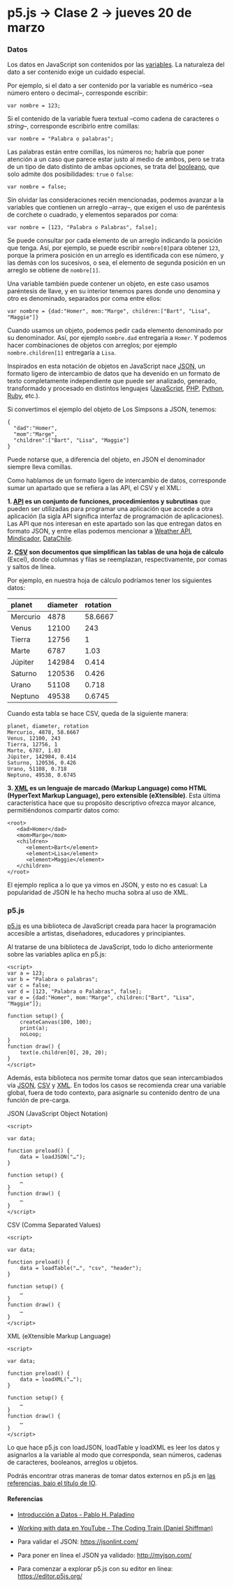 # p5.js → Clase 2 → jueves 20 de marzo

### Datos

Los datos en JavaScript son contenidos por las [variables](https://es.wikipedia.org/wiki/Variable_(programaci%C3%B3n)). La naturaleza del dato a ser contenido exige un cuidado especial.

Por ejemplo, si el dato a ser contenido por la variable es numérico –sea número entero o decimal–, corresponde escribir:

```var nombre = 123;```

Si el contenido de la variable fuera textual –como cadena de caracteres o *string*–, corresponde escribirlo entre comillas:

```var nombre = "Palabra o palabras";```

Las palabras están entre comillas, los números no; habría que poner atención a un caso que parece estar justo al medio de ambos, pero se trata de un tipo de dato distinto de ambas opciones, se trata del [booleano](https://es.wikipedia.org/wiki/Tipo_de_dato_l%C3%B3gico), que solo admite dos posibilidades: `true` o `false`: 

```var nombre = false;```

Sin olvidar las consideraciones recién mencionadas, podemos avanzar a la variables que contienen un arreglo –array–, que exigen el uso de paréntesis de corchete o cuadrado, y elementos separados por coma: 

```var nombre = [123, "Palabra o Palabras", false];```

Se puede consultar por cada elemento de un arreglo indicando la posición que tenga. Así, por ejemplo, se puede escribir `nombre[0]`para obtener `123`, porque la primera posición en un arreglo es identificada con ese número, y las demás con los sucesivos, o sea, el elemento de segunda posición en un arreglo se obtiene de `nombre[1]`.

Una variable también puede contener un objeto, en este caso usamos paréntesis de llave, y en su interior tenemos pares donde uno denomina y otro es denominado, separados por coma entre ellos:

```var nombre = {dad:"Homer", mom:"Marge", children:["Bart", "Lisa", "Maggie"]}```

Cuando usamos un objeto, podemos pedir cada elemento denominado por su denominador. Así, por ejemplo `nombre.dad` entregaría a `Homer`. Y podemos hacer combinaciones de objetos con arreglos; por ejemplo `nombre.children[1]` entregaría a `Lisa`.

Inspirados en esta notación de objetos en JavaScript nace [JSON](http://json.org/json-es.html), un formato ligero de intercambio de datos que ha devenido en un formato de texto completamente independiente que puede ser analizado, generado, transformado y procesado en distintos lenguajes ([JavaScript](https://developer.mozilla.org/es/docs/Learn/JavaScript/Objects/JSON), [PHP](http://php.net/manual/es/book.json.php), [Python](https://docs.python.org/2/library/json.html), [Ruby](http://ruby-doc.org/stdlib-2.0.0/libdoc/json/rdoc/JSON.html), etc.).

Si convertimos el ejemplo del objeto de Los Simpsons a JSON, tenemos:

```
{
  "dad":"Homer", 
  "mom":"Marge", 
  "children":["Bart", "Lisa", "Maggie"]
}
```

Puede notarse que, a diferencia del objeto, en JSON el denominador siempre lleva comillas.

Como hablamos de un formato ligero de intercambio de datos, corresponde sumar un apartado que se refiera a las API, el CSV y el XML:

**1. [API](https://es.wikipedia.org/wiki/Interfaz_de_programaci%C3%B3n_de_aplicaciones) es un conjunto de funciones, procedimientos y subrutinas** que pueden ser utilizadas para programar una aplicación que accede a otra aplicación (la sigla API significa interfaz de programación de aplicaciones). Las API que nos interesan en este apartado son las que entregan datos en formato JSON, y entre ellas podemos mencionar a [Weather API](https://openweathermap.org/api), [Mindicador](https://mindicador.cl/), [DataChile](https://es.datachile.io/about/api).

**2. [CSV](https://es.wikipedia.org/wiki/Valores_separados_por_comas) son documentos que simplifican las tablas de una hoja de cálculo** (Excel), donde columnas y filas se reemplazan, respectivamente, por comas y saltos de línea.

Por ejemplo, en nuestra hoja de cálculo podríamos tener los siguientes datos:  


| planet        | diameter      | rotation  |
|:------------- |:------------- |:--------- |
| Mercurio      | 4878          | 58.6667   |
| Venus         | 12100         | 243       |
| Tierra        | 12756         | 1         |
| Marte         | 6787          | 1.03      |
| Júpiter       | 142984        | 0.414     |
| Saturno       | 120536        | 0.426     |
| Urano         | 51108         | 0.718     |
| Neptuno       | 49538         | 0.6745    |

Cuando esta tabla se hace CSV, queda de la siguiente manera:   

```
planet, diameter, rotation
Mercurio, 4878, 58.6667
Venus, 12100, 243
Tierra, 12756, 1
Marte, 6787, 1.03
Júpiter, 142984, 0.414
Saturno, 120536, 0.426
Urano, 51108, 0.718
Neptuno, 49538, 0.6745
```

**3. [XML](https://es.wikipedia.org/wiki/Extensible_Markup_Language) es un lenguaje de marcado (Markup Language) como HTML (HyperText Markup Language), pero extensible (eXtensible)**. Esta última característica hace que su propósito descriptivo ofrezca mayor alcance, permitiéndonos compartir datos como:

```
<root>
   <dad>Homer</dad>
   <mom>Marge</mom>
   <children>
      <element>Bart</element>
      <element>Lisa</element>
      <element>Maggie</element>
   </children>
</root>

```

El ejemplo replica a lo que ya vimos en JSON, y esto no es casual: La popularidad de JSON le ha hecho mucha sobra al uso de XML.

### p5.js 

[p5.js](https://p5js.org/es/get-started/) es una biblioteca de JavaScript creada para hacer la programación accesible a artistas, diseñadores, educadores y principiantes. 

Al tratarse de una biblioteca de JavaScript, todo lo dicho anteriormente sobre las variables aplica en p5.js:

```
<script>
var a = 123;
var b = "Palabra o palabras";
var c = false;
var d = [123, "Palabra o Palabras", false];
var e = {dad:"Homer", mom:"Marge", children:["Bart", "Lisa", "Maggie"]};

function setup() {
	createCanvas(100, 100);
	print(a);
	noLoop;
}
function draw() {
	text(e.children[0], 20, 20);
}
</script>
```

Además, esta biblioteca nos permite tomar datos que sean intercambiados vía [JSON](https://p5js.org/reference/#/p5/loadJSON), [CSV](https://p5js.org/reference/#/p5/loadTable) y [XML](https://p5js.org/reference/#/p5/loadXML). En todos los casos se recomienda crear una variable global, fuera de todo contexto, para asignarle su contenido dentro de una función de pre-carga. 

JSON (JavaScript Object Notation)

```
<script>

var data;

function preload() {
	data = loadJSON("…");
}

function setup() {
	… 
}
function draw() {
	…
}
</script>
```

CSV (Comma Separated Values)

```
<script>

var data;

function preload() {
	data = loadTable("…", "csv", "header");
}

function setup() {
	… 
}
function draw() {
	…
}
</script>
```

XML (eXtensible Markup Language)

```
<script>

var data;

function preload() {
	data = loadXML("…");
}

function setup() {
	… 
}
function draw() {
	…
}
</script>
```

Lo que hace p5.js con loadJSON, loadTable y loadXML es leer los datos y asignarlos a la variable al modo que corresponda, sean números, cadenas de caracteres, booleanos, arreglos u objetos.

Podrás encontrar otras maneras de tomar datos externos en p5.js en [las referencias, bajo el título de IO](https://p5js.org/reference/#group-IO).

#### Referencias

- [Introducción a Datos - Pablo H. Paladino](https://visualizacionuc.github.io/introduccion-datos/)

- [Working with data en YouTube - The Coding Train (Daniel Shiffman)](https://www.youtube.com/playlist?list=PLRqwX-V7Uu6a-SQiI4RtIwuOrLJGnel0r)

- Para validar el JSON: https://jsonlint.com/

- Para poner en línea el JSON ya validado: http://myjson.com/

- Para comenzar a explorar p5.js con su editor en línea: https://editor.p5js.org/
